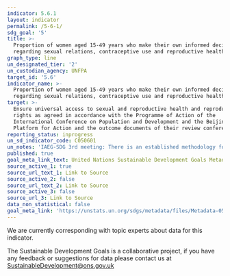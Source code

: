 ```yaml
---
indicator: 5.6.1
layout: indicator
permalink: /5-6-1/
sdg_goal: '5'
title: >-
  Proportion of women aged 15-49 years who make their own informed decisions
  regarding sexual relations, contraceptive use and reproductive health care
graph_type: line
un_designated_tier: '2'
un_custodian_agency: UNFPA
target_id: '5.6'
indicator_name: >-
  Proportion of women aged 15-49 years who make their own informed decisions
  regarding sexual relations, contraceptive use and reproductive health care
target: >-
  Ensure universal access to sexual and reproductive health and reproductive
  rights as agreed in accordance with the Programme of Action of the
  International Conference on Population and Development and the Beijing
  Platform for Action and the outcome documents of their review conferences
reporting_status: inprogress
un_sd_indicator_code: C050601
un_notes: 'IAEG-SDG 3rd meeting: There is an established methodology for the indicator'
published: true
goal_meta_link_text: United Nations Sustainable Development Goals Metadata (pdf 634kB)
source_active_1: true
source_url_text_1: Link to Source
source_active_2: false
source_url_text_2: Link to Source
source_active_3: false
source_url_3: Link to Source
data_non_statistical: false
goal_meta_link: 'https://unstats.un.org/sdgs/metadata/files/Metadata-05-06-01.pdf'
---
```


We are currently corresponding with topic experts about data for this indicator.

The Sustainable Development Goals is a collaborative project, if you have any feedback or suggestions for data please contact us at <SustainableDevelopment@ons.gov.uk>
